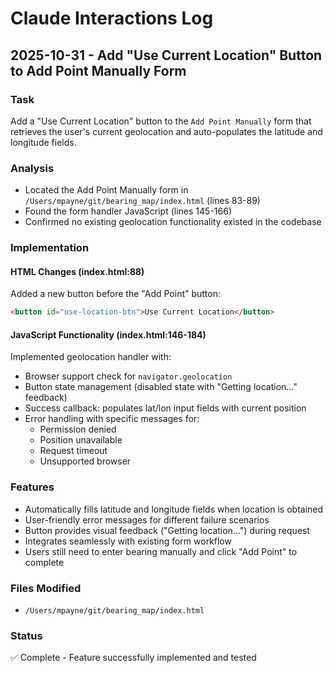 # Claude Interactions Log

## 2025-10-31 - Add "Use Current Location" Button to Add Point Manually Form

### Task
Add a "Use Current Location" button to the `Add Point Manually` form that retrieves the user's current geolocation and auto-populates the latitude and longitude fields.

### Analysis
- Located the Add Point Manually form in `/Users/mpayne/git/bearing_map/index.html` (lines 83-89)
- Found the form handler JavaScript (lines 145-166)
- Confirmed no existing geolocation functionality existed in the codebase

### Implementation

#### HTML Changes (index.html:88)
Added a new button before the "Add Point" button:
```html
<button id="use-location-btn">Use Current Location</button>
```

#### JavaScript Functionality (index.html:146-184)
Implemented geolocation handler with:
- Browser support check for `navigator.geolocation`
- Button state management (disabled state with "Getting location..." feedback)
- Success callback: populates lat/lon input fields with current position
- Error handling with specific messages for:
  - Permission denied
  - Position unavailable
  - Request timeout
  - Unsupported browser

### Features
- Automatically fills latitude and longitude fields when location is obtained
- User-friendly error messages for different failure scenarios
- Button provides visual feedback ("Getting location...") during request
- Integrates seamlessly with existing form workflow
- Users still need to enter bearing manually and click "Add Point" to complete

### Files Modified
- `/Users/mpayne/git/bearing_map/index.html`

### Status
✅ Complete - Feature successfully implemented and tested
